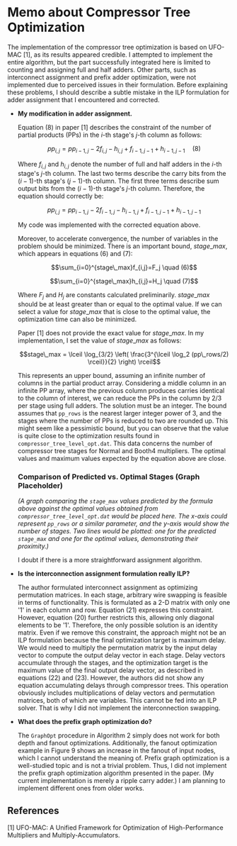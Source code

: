 # Memo about Compressor Tree Optimization

The implementation of the compressor tree optimization is based on UFO-MAC [1], as its results appeared credible. I attempted to implement the entire algorithm, but the part successfully integrated here is limited to counting and assigning full and half adders. Other parts, such as interconnect assignment and prefix adder optimization, were not implemented due to perceived issues in their formulation. Before explaining these problems, I should describe a subtle mistake in the ILP formulation for adder assignment that I encountered and corrected.

*   **My modification in adder assignment.**

    Equation (8) in paper [1] describes the constraint of the number of partial products (PPs) in the $i$-th stage's $j$-th column as follows:

    $$pp_{i,j}=pp_{i-1,j} - 2f_{i,j} - h_{i,j} + f_{i-1,j-1} + h_{i-1,j-1} \quad (8)$$

    Where $f_{i,j}$ and $h_{i,j}$ denote the number of full and half adders in the $i$-th stage's $j$-th column. The last two terms describe the carry bits from the $(i-1)$-th stage's $(j-1)$-th column. The first three terms describe sum output bits from the $(i-1)$-th stage's $j$-th column. Therefore, the equation should correctly be:

    $$pp_{i,j}=pp_{i-1,j} - 2f_{i-1,j} - h_{i-1,j} + f_{i-1,j-1} + h_{i-1,j-1}$$

    My code was implemented with the corrected equation above.

    Moreover, to accelerate convergence, the number of variables in the problem should be minimized. There is an important bound, $stage\_max$, which appears in equations (6) and (7):

    $$\sum_{i=0}^{stage\_max}f_{i,j}=F_j \quad (6)$$

    $$\sum_{i=0}^{stage\_max}h_{i,j}=H_j \quad (7)$$

    Where $F_j$ and $H_j$ are constants calculated preliminarily. $stage\_max$ should be at least greater than or equal to the optimal value. If we can select a value for $stage\_max$ that is close to the optimal value, the optimization time can also be minimized.

    Paper [1] does not provide the exact value for $stage\_max$. In my implementation, I set the value of $stage\_max$ as follows:

    $$stage\_max = \lceil \log_{3/2} \left( \frac{3^{\lceil \log_2 (pp\_rows/2) \rceil}}{2} \right) \rceil$$

    This represents an upper bound, assuming an infinite number of columns in the partial product array. Considering a middle column in an infinite PP array, where the previous column produces carries identical to the column of interest, we can reduce the PPs in the column by 2/3 per stage using full adders. The solution must be an integer. The bound assumes that `pp_rows` is the nearest larger integer power of 3, and the stages where the number of PPs is reduced to two are rounded up. This might seem like a pessimistic bound, but you can observe that the value is quite close to the optimization results found in `compressor_tree_level_opt.dat`. This data concerns the number of compressor tree stages for Normal and Booth4 multipliers. The optimal values and maximum values expected by the equation above are close.

    ### Comparison of Predicted vs. Optimal Stages (Graph Placeholder)

    *(A graph comparing the `stage_max` values predicted by the formula above against the optimal values obtained from `compressor_tree_level_opt.dat` would be placed here. The x-axis could represent `pp_rows` or a similar parameter, and the y-axis would show the number of stages. Two lines would be plotted: one for the predicted `stage_max` and one for the optimal values, demonstrating their proximity.)*

    I doubt if there is a more straightforward assignment algorithm.

*   **Is the interconnection assignment formulation really ILP?**

    The author formulated interconnect assignment as optimizing permutation matrices. In each stage, arbitrary wire swapping is feasible in terms of functionality. This is formulated as a 2-D matrix with only one '1' in each column and row. Equation (21) expresses this constraint. However, equation (20) further restricts this, allowing only diagonal elements to be '1'. Therefore, the only possible solution is an identity matrix. Even if we remove this constraint, the approach might not be an ILP formulation because the final optimization target is maximum delay. We would need to multiply the permutation matrix by the input delay vector to compute the output delay vector in each stage. Delay vectors accumulate through the stages, and the optimization target is the maximum value of the final output delay vector, as described in equations (22) and (23). However, the authors did not show any equation accumulating delays through compressor trees. This operation obviously includes multiplications of delay vectors and permutation matrices, both of which are variables. This cannot be fed into an ILP solver. That is why I did not implement the interconnection swapping.

*   **What does the prefix graph optimization do?**

    The `GraphOpt` procedure in Algorithm 2 simply does not work for both depth and fanout optimizations. Additionally, the fanout optimization example in Figure 9 shows an increase in the fanout of input nodes, which I cannot understand the meaning of. Prefix graph optimization is a well-studied topic and is not a trivial problem. Thus, I did not implement the prefix graph optimization algorithm presented in the paper. (My current implementation is merely a ripple carry adder.) I am planning to implement different ones from older works.

## References

[1] UFO-MAC: A Unified Framework for Optimization of High-Performance Multipliers and Multiply-Accumulators.
